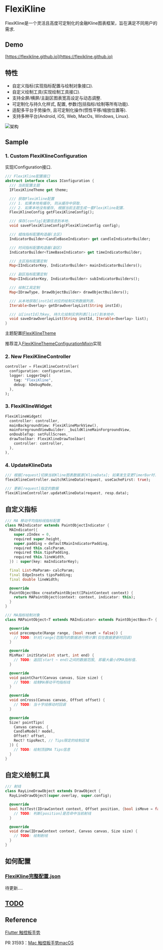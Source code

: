 # FlexiKline

FlexiKline是一个灵活且高度可定制化的金融Kline图表框架，旨在满足不同用户的需求. 

## Demo

[https://flexikline.github.io](https://flexikline.github.io)

## 特性

+ 自定义指标(实现指标配置与绘制对象接口).
+ 自定义绘制工具(实现绘制工具接口).
+ 支持全屏/横屏/主副区图表宽高设定与动态调整.
+ 可定制化与持久化样式, 配置, 参数(包括指标/绘制等所有功能).
+ 适配多平台手势操作, 且可定制化操作(惯性平移/缩放位置等).
+ 支持多种平台(Android, iOS, Web, MacOs, Windows, Linux).

![架构](./doc/archiecture.excalidraw.png)

## Sample

### 1. Custom FlexiKlineConfiguration

实现IConfiguration接口.
```dart
/// FlexiKline配置接口
abstract interface class IConfiguration {
  /// 当前配置主题
  IFlexiKlineTheme get theme;

  /// 获取FlexiKline配置
  /// 1. 如果本地有缓存, 则从缓存中获取.
  /// 2. 如果本地没有缓存, 根据当前主题生成一套FlexiKline配置.
  FlexiKlineConfig getFlexiKlineConfig();

  /// 保存[config]配置信息到本地.
  void saveFlexiKlineConfig(FlexiKlineConfig config);

  /// 蜡烛指标配置构造器(主区)
  IndicatorBuilder<CandleBaseIndicator> get candleIndicatorBuilder;

  /// 时间指标配置构造器(副区)
  IndicatorBuilder<TimeBaseIndicator> get timeIndicatorBuilder;

  /// 主区指标配置定制
  Map<IIndicatorKey, IndicatorBuilder> mainIndicatorBuilders();

  /// 副区指标配置定制
  Map<IIndicatorKey, IndicatorBuilder> subIndicatorBuilders();

  /// 绘制工具定制
  Map<IDrawType, DrawObjectBuilder> drawObjectBuilders();

  /// 从本地获取[instId]对应的绘制实例数据列表.
  Iterable<Overlay> getDrawOverlayList(String instId);

  /// 以[instId]为key, 持久化绘制实例列表[list]到本地中.
  void saveDrawOverlayList(String instId, Iterable<Overlay> list);
}
```
主题配置[IFlexiKlineTheme](https://github.com/FlexiKline/FlexiKline/blob/main/lib/src/framework/configuration.dart#L24)

推荐混入[FlexiKlineThemeConfigurationMixin](https://github.com/FlexiKline/FlexiKline/blob/main/lib/src/config/default_config.dart#L168)实现


### 2. New FlexiKlineController

```dart
controller = FlexiKlineController(
  configuration: configuration,
  logger: LoggerImpl(
    tag: "FlexiKline",
    debug: kDebugMode,
  ),
);
```

### 3. FlexiKlineWidget
```dart
FlexiKlineWidget(
  controller: controller,
  mainBackgroundView: FlexiKlineMarkView(),
  mainForegroundViewBuilder: _buildKlineMainForgroundView,
  onDoubleTap: setFullScreen,
  drawToolbar: FlexiKlineDrawToolbar(
    controller: controller,
  ),
),
```

### 4. UpdateKlineData
```dart
/// 根据[request]切换当前Kline图表数据源[KlineData]; 如果发生变更TimerBar时.
flexiKlineController.switchKlineData(request, useCacheFirst: true);

/// 更新[request]指定的数据
flexiKlineController.updateKlineData(request, resp.data);
```

## 自定义指标
```dart
/// MA 移动平均指标线指标配置
class MAIndicator extends PaintObjectIndicator {
  MAIndicator({
    super.zIndex = 0,
    required super.height,
    super.padding = defaultMainIndicatorPadding,
    required this.calcParam,
    required this.tipsPadding,
    required this.lineWidth,
  }) : super(key: maIndicatorKey);

  final List<MaParam> calcParam;
  final EdgeInsets tipsPadding;
  final double lineWidth;

  @override
  PaintObjectBox createPaintObject(IPaintContext context) {
    return MAPaintObject(context: context, indicator: this);
  }
}

/// MA指标绘制对象
class MAPaintObject<T extends MAIndicator> extends PaintObjectBox<T> {

  @override
  void precompute(Range range, {bool reset = false}) {
    // TODO: 针对[range]范围内的数据进行预计算(仅在数据更新时回调)
  }

  @override
  MinMax? initState(int start, int end) {
    // TODO: 返回[start ~ end)之间的数据范围, 即最大最小的MA指标值.
  }

  @override
  void paintChart(Canvas canvas, Size size) {
    // TODO: 绘制MA移动平均指标线
  }

  @override
  void onCross(Canvas canvas, Offset offset) {
    // TODO: 当十字线移动时回调
  }

  @override
  Size? paintTips(
    Canvas canvas, {
    CandleModel? model,
    Offset? offset,
    Rect? tipsRect, // Tips限定的绘制区域
  }) {
    // TODO: 绘制顶部MA Tips信息
  }
}
```

## 自定义绘制工具
```dart
/// 射线
class RayLineDrawObject extends DrawObject {
  RayLineDrawObject(super.overlay, super.config);

  @override
  bool hitTest(IDrawContext context, Offset position, {bool isMove = false}) {
    // TODO: 判断[position]是否命中当前射线
  }

  @override
  void draw(IDrawContext context, Canvas canvas, Size size) {
    // TODO: 绘制射线
  }
}
```

## 如何配置

### [FlexiKline完整配置.json](./doc/default_flexi_kline_configuration.json)

待更新....


## [TODO](./TODO.md)

## Reference

[Flutter 触控板手势](https://docs.google.com/document/d/1oRvebwjpsC3KlxN1gOYnEdxtNpQDYpPtUFAkmTUe-K8/edit?resourcekey=0-pt4_T7uggSTrsq2gWeGsYQ)

PR 31593：[Mac 触控板手势macOS](https://github.com/flutter/engine/pull/31593)